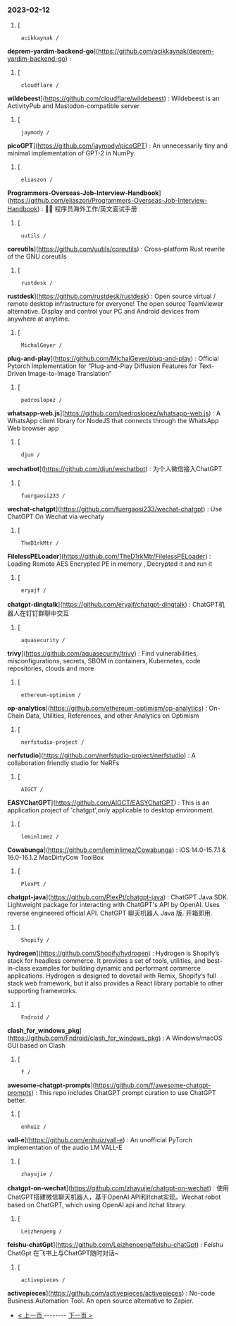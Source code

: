 ### 2023-02-12 
1. [
    

        acikkaynak /
**deprem-yardim-backend-go**](https://github.com/acikkaynak/deprem-yardim-backend-go) : 
1. [
    

        cloudflare /
**wildebeest**](https://github.com/cloudflare/wildebeest) : Wildebeest is an ActivityPub and Mastodon-compatible server
1. [
    

        jaymody /
**picoGPT**](https://github.com/jaymody/picoGPT) : An unnecessarily tiny and minimal implementation of GPT-2 in NumPy.
1. [
    

        eliaszon /
**Programmers-Overseas-Job-Interview-Handbook**](https://github.com/eliaszon/Programmers-Overseas-Job-Interview-Handbook) : 🏂🏻 程序员海外工作/英文面试手册
1. [
    

        uutils /
**coreutils**](https://github.com/uutils/coreutils) : Cross-platform Rust rewrite of the GNU coreutils
1. [
    

        rustdesk /
**rustdesk**](https://github.com/rustdesk/rustdesk) : Open source virtual / remote desktop infrastructure for everyone! The open source TeamViewer alternative. Display and control your PC and Android devices from anywhere at anytime.
1. [
    

        MichalGeyer /
**plug-and-play**](https://github.com/MichalGeyer/plug-and-play) : Official Pytorch Implementation for “Plug-and-Play Diffusion Features for Text-Driven Image-to-Image Translation”
1. [
    

        pedroslopez /
**whatsapp-web.js**](https://github.com/pedroslopez/whatsapp-web.js) : A WhatsApp client library for NodeJS that connects through the WhatsApp Web browser app
1. [
    

        djun /
**wechatbot**](https://github.com/djun/wechatbot) : 为个人微信接入ChatGPT
1. [
    

        fuergaosi233 /
**wechat-chatgpt**](https://github.com/fuergaosi233/wechat-chatgpt) : Use ChatGPT On Wechat via wechaty
1. [
    

        TheD1rkMtr /
**FilelessPELoader**](https://github.com/TheD1rkMtr/FilelessPELoader) : Loading Remote AES Encrypted PE in memory , Decrypted it and run it
1. [
    

        eryajf /
**chatgpt-dingtalk**](https://github.com/eryajf/chatgpt-dingtalk) : ChatGPT机器人在钉钉群聊中交互
1. [
    

        aquasecurity /
**trivy**](https://github.com/aquasecurity/trivy) : Find vulnerabilities, misconfigurations, secrets, SBOM in containers, Kubernetes, code repositories, clouds and more
1. [
    

        ethereum-optimism /
**op-analytics**](https://github.com/ethereum-optimism/op-analytics) : On-Chain Data, Utilities, References, and other Analytics on Optimism
1. [
    

        nerfstudio-project /
**nerfstudio**](https://github.com/nerfstudio-project/nerfstudio) : A collaboration friendly studio for NeRFs
1. [
    

        AIGCT /
**EASYChatGPT**](https://github.com/AIGCT/EASYChatGPT) : This is an application project of 'chatgpt',only applicable to desktop environment.
1. [
    

        leminlimez /
**Cowabunga**](https://github.com/leminlimez/Cowabunga) : iOS 14.0-15.7.1 & 16.0-16.1.2 MacDirtyCow ToolBox
1. [
    

        PlexPt /
**chatgpt-java**](https://github.com/PlexPt/chatgpt-java) : ChatGPT Java SDK. Lightweight package for interacting with ChatGPT's API by OpenAI. Uses reverse engineered official API. ChatGPT 聊天机器人 Java 版. 开箱即用.
1. [
    

        Shopify /
**hydrogen**](https://github.com/Shopify/hydrogen) : Hydrogen is Shopify’s stack for headless commerce. It provides a set of tools, utilities, and best-in-class examples for building dynamic and performant commerce applications. Hydrogen is designed to dovetail with Remix, Shopify’s full stack web framework, but it also provides a React library portable to other supporting frameworks.
1. [
    

        Fndroid /
**clash_for_windows_pkg**](https://github.com/Fndroid/clash_for_windows_pkg) : A Windows/macOS GUI based on Clash
1. [
    

        f /
**awesome-chatgpt-prompts**](https://github.com/f/awesome-chatgpt-prompts) : This repo includes ChatGPT prompt curation to use ChatGPT better.
1. [
    

        enhuiz /
**vall-e**](https://github.com/enhuiz/vall-e) : An unofficial PyTorch implementation of the audio LM VALL-E
1. [
    

        zhayujie /
**chatgpt-on-wechat**](https://github.com/zhayujie/chatgpt-on-wechat) : 使用ChatGPT搭建微信聊天机器人，基于OpenAI API和itchat实现。Wechat robot based on ChatGPT, which using OpenAI api and itchat library.
1. [
    

        Leizhenpeng /
**feishu-chatGpt**](https://github.com/Leizhenpeng/feishu-chatGpt) : Feishu ChatGpt 在飞书上与ChatGPT随时对话~
1. [
    

        activepieces /
**activepieces**](https://github.com/activepieces/activepieces) : No-code Business Automation Tool. An open source alternative to Zapier. 

- [ < 上一页 ](https://github.com/able8/github-trending-daily-record/blob/master/2023-02-11.md) -------- [ 下一页 > ](https://github.com/able8/github-trending-daily-record/blob/master/2023-02-13.md)